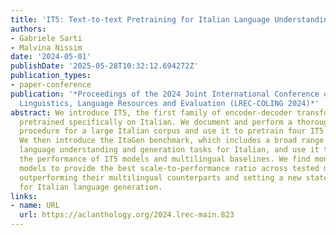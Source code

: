```yaml
---
title: 'IT5: Text-to-text Pretraining for Italian Language Understanding and Generation'
authors:
- Gabriele Sarti
- Malvina Nissim
date: '2024-05-01'
publishDate: '2025-05-28T10:32:12.694272Z'
publication_types:
- paper-conference
publication: '*Proceedings of the 2024 Joint International Conference on Computational
  Linguistics, Language Resources and Evaluation (LREC-COLING 2024)*'
abstract: We introduce IT5, the first family of encoder-decoder transformer models
  pretrained specifically on Italian. We document and perform a thorough cleaning
  procedure for a large Italian corpus and use it to pretrain four IT5 model sizes.
  We then introduce the ItaGen benchmark, which includes a broad range of natural
  language understanding and generation tasks for Italian, and use it to evaluate
  the performance of IT5 models and multilingual baselines. We find monolingual IT5
  models to provide the best scale-to-performance ratio across tested models, consistently
  outperforming their multilingual counterparts and setting a new state-of-the-art
  for Italian language generation.
links:
- name: URL
  url: https://aclanthology.org/2024.lrec-main.823
---
```

